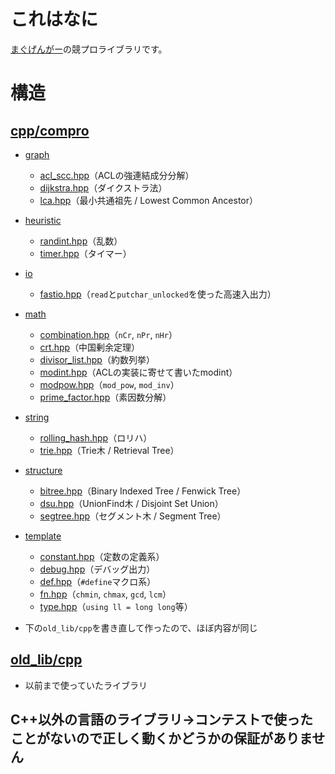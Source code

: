 # これはなに

[まぐげんがー](https://twitter.com/gengar094kypro)の競プロライブラリです。

# 構造

## [cpp/compro](https://github.com/094-gengar/library/tree/main/cpp/compro/)

- [graph](https://github.com/094-gengar/library/blob/main/cpp/compro/graph)
	- [acl_scc.hpp](https://github.com/094-gengar/library/blob/main/cpp/compro/graph/acl_scc.hpp)（ACLの強連結成分分解）
	- [dijkstra.hpp](https://github.com/094-gengar/library/blob/main/cpp/compro/graph/dijkstra.hpp)（ダイクストラ法）
	- [lca.hpp](https://github.com/094-gengar/library/blob/main/cpp/compro/graph/lca.hpp)（最小共通祖先 / Lowest Common Ancestor）
- [heuristic](https://github.com/094-gengar/library/blob/main/cpp/compro/heuristic)
	- [randint.hpp](https://github.com/094-gengar/library/blob/main/cpp/compro/heuristic/randint.hpp)（乱数）
	- [timer.hpp](https://github.com/094-gengar/library/blob/main/cpp/compro/heuristic/timer.hpp)（タイマー）
- [io](https://github.com/094-gengar/library/blob/main/cpp/compro/io)
	- [fastio.hpp](https://github.com/094-gengar/library/blob/main/cpp/compro/io/fastio.hpp)（`read`と`putchar_unlocked`を使った高速入出力）
- [math](https://github.com/094-gengar/library/blob/main/cpp/compro/math)
	- [combination.hpp](https://github.com/094-gengar/library/blob/main/cpp/compro/math/combination.hpp)（`nCr`, `nPr`, `nHr`）
	- [crt.hpp](https://github.com/094-gengar/library/blob/main/cpp/compro/math/crt.hpp)（中国剰余定理）
	- [divisor_list.hpp](https://github.com/094-gengar/library/blob/main/cpp/compro/math/divisor_list.hpp)（約数列挙）
	- [modint.hpp](https://github.com/094-gengar/library/blob/main/cpp/compro/math/modint.hpp)（ACLの実装に寄せて書いたmodint）
	- [modpow.hpp](https://github.com/094-gengar/library/blob/main/cpp/compro/math/modpow.hpp)（`mod_pow`, `mod_inv`）
	- [prime_factor.hpp](https://github.com/094-gengar/library/blob/main/cpp/compro/math/prime_factor.hpp)（素因数分解）
- [string](https://github.com/094-gengar/library/blob/main/cpp/compro/string)
	- [rolling_hash.hpp](https://github.com/094-gengar/library/blob/main/cpp/compro/string/rolling_hash.hpp)（ロリハ）
	- [trie.hpp](https://github.com/094-gengar/library/blob/main/cpp/compro/string/trie.hpp)（Trie木 / Retrieval Tree）
- [structure](https://github.com/094-gengar/library/blob/main/cpp/compro/structure)
	- [bitree.hpp](https://github.com/094-gengar/library/blob/main/cpp/compro/structure/bitree.hpp)（Binary Indexed Tree / Fenwick Tree）
	- [dsu.hpp](https://github.com/094-gengar/library/blob/main/cpp/compro/structure/dsu.hpp)（UnionFind木 / Disjoint Set Union）
	- [segtree.hpp](https://github.com/094-gengar/library/blob/main/cpp/compro/structure/segtree.hpp)（セグメント木 / Segment Tree）

- [template](https://github.com/094-gengar/library/blob/main/cpp/compro/template)
	- [constant.hpp](https://github.com/094-gengar/library/blob/main/cpp/compro/template/constant.hpp)（定数の定義系）
	- [debug.hpp](https://github.com/094-gengar/library/blob/main/cpp/compro/template/debug.hpp)（デバッグ出力）
	- [def.hpp](https://github.com/094-gengar/library/blob/main/cpp/compro/template/def.hpp)（`#define`マクロ系）
	- [fn.hpp](https://github.com/094-gengar/library/blob/main/cpp/compro/template/fn.hpp)（`chmin`, `chmax`, `gcd`, `lcm`）
	- [type.hpp](https://github.com/094-gengar/library/blob/main/cpp/compro/template/type.hpp)（`using ll = long long`等）

- 下の`old_lib/cpp`を書き直して作ったので、ほぼ内容が同じ

## [old_lib/cpp](https://github.com/094-gengar/library/tree/main/old_lib/cpp)
- 以前まで使っていたライブラリ

<!--


- [graph](https://github.com/094-gengar/library/tree/main/old_lib/cpp/graph)
	 - [Graph.hpp](https://github.com/094-gengar/library/blob/main/old_lib/cpp/graph/Graph.hpp)  （ダイクストラとかBFSとかをやる）
	- [SCC.hpp](https://github.com/094-gengar/library/blob/main/old_lib/cpp/graph/SCC.hpp) （強連結成分分解）-> よくわからないのでACLを使いましょう
	- [LCA.hpp](https://github.com/094-gengar/library/blob/main/old_lib/cpp/graph/LCA.hpp) （最小共通祖先 / Lowest Common Ancestor）

- [heuristic](https://github.com/094-gengar/library/tree/main/old_lib/cpp/heuristic)
	- [Randint.hpp](https://github.com/094-gengar/library/blob/main/old_lib/cpp/heuristic/RandInt.hpp) （`std::mt19937`を使った乱数生成）
	- [Timer.hpp](https://github.com/094-gengar/library/blob/main/old_lib/cpp/heuristic/Timer.hpp)（`std::chrono`を使った時間計測）

- [io](https://github.com/094-gengar/library/tree/main/old_lib/cpp/io)
	- [FastIO.hpp](https://github.com/094-gengar/library/blob/main/old_lib/cpp/io/FastIO.hpp)（`read`と`putchar_unlocked`を使った高速入出力  `std::cin`, `std::cout`のおよそ2~5倍の実行速度）

- [math](https://github.com/094-gengar/library/tree/main/old_lib/cpp/math)
	- [Argsort.hpp](https://github.com/094-gengar/library/blob/main/old_lib/cpp/math/Argsort.hpp) （偏角ソートをするときに`std::sort`に渡す関数）
	- [Combination.hpp](https://github.com/094-gengar/library/blob/main/old_lib/cpp/math/Combination.hpp) （`nCr`, `nPr`, `nHr`などを前計算あり`O(1)`で求める）
	- [DivisorList.hpp](https://github.com/094-gengar/library/blob/main/old_lib/cpp/math/DivisorList.hpp) （約数列挙。返り値は`std::vector<T>`型）
	- [ModInt.hpp](https://github.com/094-gengar/library/blob/main/old_lib/cpp/other/Integers.hpp)  （**※Integers.hppに移動しました** modint。ACLの方が高性能）
	- [PrimeFactor.hpp](https://github.com/094-gengar/library/blob/main/old_lib/cpp/math/PrimeFactor.hpp) （素因数分解。`O(sqrt(N))`）
	- [PrimeFactorPollard.hpp](https://github.com/094-gengar/library/blob/main/old_lib/cpp/math/PrimeFactorPollard.hpp)  （ポラードのρ法を使った素因数分解。補助関数として`IP (is_prime)`, `PM (pow_mod)`がある）

- [other](https://github.com/094-gengar/library/blob/main/old_lib/cpp/other)
	- [Integers.hpp](https://github.com/094-gengar/library/blob/main/old_lib/cpp/other/Integers.hpp) （符号あり128bit整数のラッパー`cent_t`と`i8 ~ i64`, `u8 ~ u64`を定義 + modint）

	- [others.hpp](https://github.com/094-gengar/library/blob/main/old_lib/cpp/other/others.hpp) （競プロ用のテンプレート。includeのテンプレ、マクロ、デバッグとか）

	- [gridtoInt.hpp](https://github.com/094-gengar/library/blob/main/old_lib/cpp/other/gridtoInt.hpp) （グリッドに数字を割り振る便利関数。後でothers.hppに統合するかも？）

- [structure](https://github.com/094-gengar/library/tree/main/old_lib/cpp/structure)
	- [BinaryIndexedTree.hpp](https://github.com/094-gengar/library/tree/main/old_lib/cpp/structure/BinaryIndexedTree.hpp) （BIT / Fenwick tree。0-Indexed。）
	- [CompressVec.hpp](https://github.com/094-gengar/library/blob/main/old_lib/cpp/structure/CompressVec.hpp) （`std::vector`を渡すと座標圧縮してくれる）
	- [Cumsum.hpp](https://github.com/094-gengar/library/blob/main/old_lib/cpp/structure/Cumsum.hpp) （累積和）
	- [RollingHash.hpp](https://github.com/094-gengar/library/blob/main/old_lib/cpp/structure/RollingHash.hpp) （ローリングハッシュ。法はデフォルトが`1e9 + 7`、好きな数にもできる）
	- [SegmentTree.hpp](https://github.com/094-gengar/library/blob/main/old_lib/cpp/structure/SegmentTree.hpp) （セグメント木。`struct{ using valueType = SomeType; static SomeType op(SomeType a, SomeType b){}; static inline SomeType id{}; }`みたいな構造体でモノイドを定義してる）
	- [Trie.hpp](https://github.com/094-gengar/library/blob/main/old_lib/cpp/structure/Trie.hpp) （Trie木 / Prefix Tree）
	- [UndoUnionFind.hpp](https://github.com/094-gengar/library/blob/main/old_lib/cpp/structure/UndoUnionFind.hpp) （操作取消可能UF。再帰数え上げの時とかに使う。）
	- [UnionFind.hpp](https://github.com/094-gengar/library/blob/main/old_lib/cpp/structure/UnionFind.hpp) （ユニオンファインド。`groups()`もある。）
	- [WeightedUnionFind.hpp](https://github.com/094-gengar/library/blob/main/old_lib/cpp/structure/WeightedUnionFind.hpp) （重み付きUF。）
-->

## C++以外の言語のライブラリ→コンテストで使ったことがないので正しく動くかどうかの保証がありません
